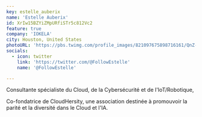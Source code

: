 ```yaml
---
key: estelle_auberix
name: 'Estelle Auberix'
id: XrIw15BZYiZMpURfiSTr5c812Vc2
feature: true
company: 'IOKELA'
city: Houston, United States
photoURL: 'https://pbs.twimg.com/profile_images/821097675898716161/QnZ-CwiL_normal.jpg'
socials:
  - icon: twitter
    link: 'https://twitter.com/@FollowEstelle'
    name: '@FollowEstelle'

---
```


Consultante spécialiste du Cloud, de la Cybersécurité et de l'IoT/Robotique, 

Co-fondatrice de CloudHersity, une association destinée à promouvoir la parité et la diversité dans le Cloud et l'IA.
